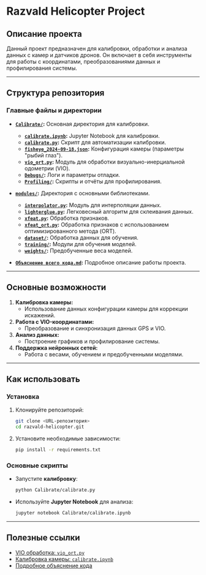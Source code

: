 # Razvald Helicopter Project

## Описание проекта

Данный проект предназначен для калибровки, обработки и анализа данных с камер и датчиков дронов. Он включает в себя инструменты для работы с координатами, преобразованиями данных и профилирования системы.

---

## Структура репозитория

### Главные файлы и директории

- **[`Calibrate/`](./Calibrate/):** Основная директория для калибровки.
  - **[`calibrate.ipynb`](./Calibrate/calibrate.ipynb):** Jupyter Notebook для калибровки.
  - **[`calibrate.py`](./Calibrate/calibrate.py):** Скрипт для автоматизации калибровки.
  - **[`fisheye_2024-09-18.json`](./Calibrate/fisheye_2024-09-18.json):** Конфигурация камеры (параметры "рыбий глаз").
  - **[`vio_ort.py`](./Calibrate/vio_ort.py):** Модуль для обработки визуально-инерциальной одометрии (VIO).
  - **[`Debugs/`](./Calibrate/Debugs):** Логи и параметры отладки.
  - **[`Profiling/`](./Calibrate/Profiling):** Скрипты и отчёты для профилирования.

- **[`modules/`](./modules/):** Директория с основными библиотеками.
  - **[`interpolator.py`](./modules/interpolator.py):** Модуль для интерполяции данных.
  - **[`lighterglue.py`](./modules/lighterglue.py):** Легковесный алгоритм для склеивания данных.
  - **[`xfeat.py`](./modules/xfeat.py):** Обработка признаков.
  - **[`xfeat_ort.py`](./modules/xfeat_ort.py):** Обработка признаков с использованием оптимизированного метода (ORT).
  - **[`dataset/`](./modules/dataset):** Обработка данных для обучения.
  - **[`training/`](./modules/training):** Модули для обучения моделей.
  - **[`weights/`](./modules/weights):** Предобученные веса моделей.

- **[`Объяснение всего кода.md`](./Объяснение%20всего%20кода.md):** Подробное описание работы проекта.

---

## Основные возможности

1. **Калибровка камеры:**
   - Использование данных конфигурации камеры для коррекции искажений.
2. **Работа с VIO-координатами:**
   - Преобразование и синхронизация данных GPS и VIO.
3. **Анализ данных:**
   - Построение графиков и профилирование системы.
4. **Поддержка нейронных сетей:**
   - Работа с весами, обучением и предобученными моделями.

---

## Как использовать

### Установка

1. Клонируйте репозиторий:
   ```bash
   git clone <URL-репозитория>
   cd razvald-helicopter.git
   ```

2. Установите необходимые зависимости:
   ```bash
   pip install -r requirements.txt
   ```

### Основные скрипты

- Запустите **калибровку**:
  ```bash
  python Calibrate/calibrate.py
  ```

- Используйте **Jupyter Notebook** для анализа:
  ```bash
  jupyter notebook Calibrate/calibrate.ipynb
  ```

---

## Полезные ссылки

- [VIO обработка: `vio_ort.py`](./Calibrate/vio_ort.py)
- [Калибровка камеры: `calibrate.ipynb`](./Calibrate/calibrate.ipynb)
- [Подробное объяснение кода](./Объяснение%20всего%20кода.md)